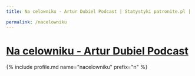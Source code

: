 ```yaml
---
title: Na celowniku - Artur Dubiel Podcast | Statystyki patronite.pl | Patromierz

permalink: /nacelowniku
---
```


# [Na celowniku - Artur Dubiel Podcast](https://patronite.pl/nacelowniku)

{% include profile.md name="nacelowniku" prefix="n" %}
